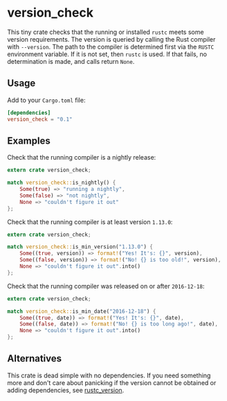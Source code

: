 # version\_check

This tiny crate checks that the running or installed `rustc` meets some version
requirements. The version is queried by calling the Rust compiler with
`--version`. The path to the compiler is determined first via the `RUSTC`
environment variable. If it is not set, then `rustc` is used. If that fails, no
determination is made, and calls return `None`.

## Usage

Add to your `Cargo.toml` file:

```toml
[dependencies]
version_check = "0.1"
```

## Examples

Check that the running compiler is a nightly release:

```rust
extern crate version_check;

match version_check::is_nightly() {
    Some(true) => "running a nightly",
    Some(false) => "not nightly",
    None => "couldn't figure it out"
};
```

Check that the running compiler is at least version `1.13.0`:

```rust
extern crate version_check;

match version_check::is_min_version("1.13.0") {
    Some((true, version)) => format!("Yes! It's: {}", version),
    Some((false, version)) => format!("No! {} is too old!", version),
    None => "couldn't figure it out".into()
};
```

Check that the running compiler was released on or after `2016-12-18`:

```rust
extern crate version_check;

match version_check::is_min_date("2016-12-18") {
    Some((true, date)) => format!("Yes! It's: {}", date),
    Some((false, date)) => format!("No! {} is too long ago!", date),
    None => "couldn't figure it out".into()
};
```

## Alternatives

This crate is dead simple with no dependencies. If you need something more and
don't care about panicking if the version cannot be obtained or adding
dependencies, see [rustc_version](https://crates.io/crates/rustc_version).
